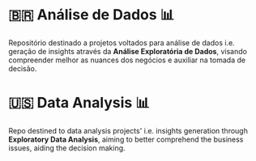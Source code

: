 # <span>&#x1f1e7;&#x1f1f7;</span> Análise de Dados :bar_chart:

Repositório destinado a projetos voltados para análise de dados i.e. geração de insights através da **Análise Exploratória de Dados**, visando compreender melhor as nuances dos negócios e auxiliar na tomada de decisão.


# :us: Data Analysis :bar_chart:

Repo destined to data analysis projects' i.e. insights generation through **Exploratory Data Analysis**, aiming to better comprehend the business issues, aiding the decision making.
